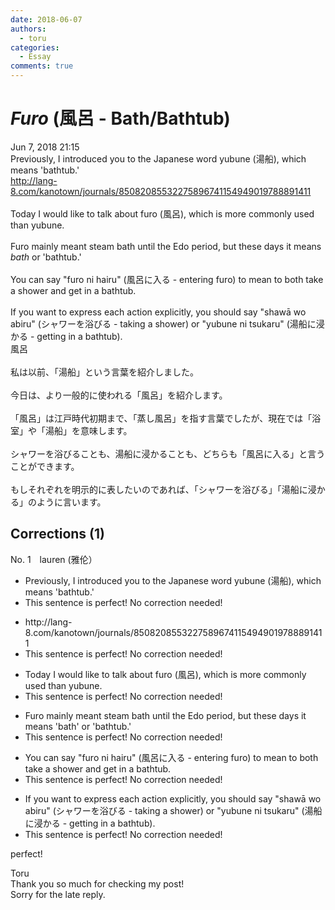 ```yaml
---
date: 2018-06-07
authors:
  - toru
categories:
  - Essay
comments: true
---
```


# <strong><em>Furo</strong></em> (風呂 - Bath/Bathtub)
<div class="date">Jun 7, 2018 21:15</div>
<div id="post"><div id="body_show_ori">
Previously, I introduced you to the Japanese word yubune (湯船), which means 'bathtub.'<br/><a href="http://lang-8.com/kanotown/journals/85082085532275896741154949019788891411" target="_blank">http://lang-8.com/kanotown/journals/85082085532275896741154949019788891411</a><br/><br/>Today I would like to talk about furo (風呂), which is more commonly used than yubune.<br/><br/>Furo mainly meant steam bath until the Edo period, but these days it means <em>bath</em> or 'bathtub.'<br/><br/>You can say "furo ni hairu" (風呂に入る - entering furo) to mean to both take a shower and get in a bathtub.<br/><br/>If you want to express each action explicitly, you should say "shawā wo abiru" (シャワーを浴びる - taking a shower) or "yubune ni tsukaru" (湯船に浸かる - getting in a bathtub).
</div></div>

<!-- more -->

<div id="post_ja"><div id="body_show_mo">
風呂<br/><br/>私は以前、「湯船」という言葉を紹介しました。<br/><br/>今日は、より一般的に使われる「風呂」を紹介します。<br/><br/>「風呂」は江戸時代初期まで、「蒸し風呂」を指す言葉でしたが、現在では「浴室」や「湯船」を意味します。<br/><br/>シャワーを浴びることも、湯船に浸かることも、どちらも「風呂に入る」と言うことができます。<br/><br/>もしそれぞれを明示的に表したいのであれば、「シャワーを浴びる」「湯船に浸かる」のように言います。
</div></div>

## Corrections (1)
<div id="block"><div class="first_name"> No. 1　<span class="just_name">lauren (雅伦）</span></div><div id="block2">
<ul class="correction_field">
<li class="incorrect">Previously, I introduced you to the Japanese word yubune (湯船), which means 'bathtub.'</li>
<li class="corrected perfect">This sentence is perfect! No correction needed!</li>
</ul>
<ul class="correction_field">
<li class="incorrect">http://lang-8.com/kanotown/journals/85082085532275896741154949019788891411</li>
<li class="corrected perfect">This sentence is perfect! No correction needed!</li>
</ul>
<ul class="correction_field">
<li class="incorrect">Today I would like to talk about furo (風呂), which is more commonly used than yubune.</li>
<li class="corrected perfect">This sentence is perfect! No correction needed!</li>
</ul>
<ul class="correction_field">
<li class="incorrect">Furo mainly meant steam bath until the Edo period, but these days it means 'bath' or 'bathtub.'</li>
<li class="corrected perfect">This sentence is perfect! No correction needed!</li>
</ul>
<ul class="correction_field">
<li class="incorrect">You can say "furo ni hairu" (風呂に入る - entering furo) to mean to both take a shower and get in a bathtub.</li>
<li class="corrected perfect">This sentence is perfect! No correction needed!</li>
</ul>
<ul class="correction_field">
<li class="incorrect">If you want to express each action explicitly, you should say "shawā wo abiru" (シャワーを浴びる - taking a shower) or "yubune ni tsukaru" (湯船に浸かる - getting in a bathtub).</li>
<li class="corrected perfect">This sentence is perfect! No correction needed!</li>
</ul>
<p class="comment_small">
 perfect!
</p>

</div><div class="name"><span class="just_name">Toru</span><br>
Thank you so much for checking my post!<br/>Sorry for the late reply.
</div>
</div>
